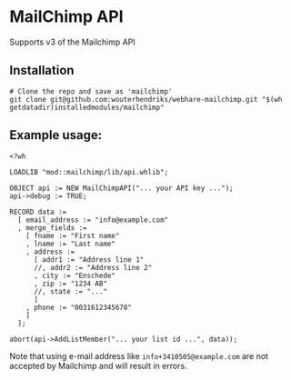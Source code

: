 # MailChimp API

Supports v3 of the Mailchimp API

## Installation
```
# Clone the repo and save as 'mailchimp'
git clone git@github.com:wouterhendriks/webhare-mailchimp.git "$(wh getdatadir)installedmodules/mailchimp"
```

## Example usage:
```
<?wh

LOADLIB "mod::mailchimp/lib/api.whlib";

OBJECT api := NEW MailChimpAPI("... your API key ...");
api->debug := TRUE;

RECORD data :=
  [ email_address := "info@example.com"
  , merge_fields :=
    [ fname := "First name"
    , lname := "Last name"
    , address :=
      [ addr1 := "Address line 1"
      //, addr2 := "Address line 2"
      , city := "Enschede"
      , zip := "1234 AB"
      //, state := "..."
      ]
    , phone := "0031612345678"
    ]
  ];

abort(api->AddListMember("... your list id ...", data));
```

Note that using e-mail address like `info+3410505@example.com` are not accepted by Mailchimp and will result in errors.
